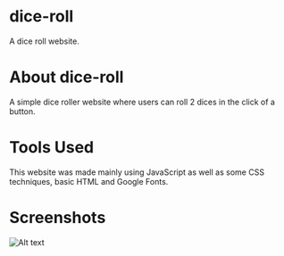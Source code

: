 # dice-roll
A dice roll website.

# About dice-roll
A simple dice roller website where users can roll 2 dices in the click of a button.

# Tools Used
This website was made mainly using JavaScript as well as some CSS techniques, basic HTML and Google Fonts.

# Screenshots
![Alt text](/screenshot/dicee.png?raw=true)
